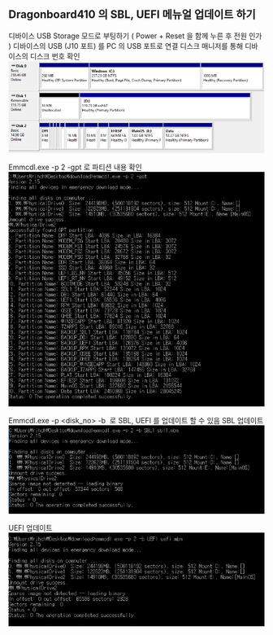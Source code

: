 ## Dragonboard410 의 SBL, UEFI 메뉴얼 업데이트 하기 

디바이스 USB Storage 모드로 부팅하기 ( Power + Reset 을 함께 누른 후 전원 인가 ) 
디바이스의 USB (J10 포트) 를 PC 의 USB 포트로 연결 
디스크 매니저를 통해 디바이스의 디스크 번호 확인 
![diskmgmt](image/diskmgmt.png)

Emmcdl.exe -p 2 -gpt 로 파티션 내용 확인 
![emmcdl](image/emmcdl.png)


Emmcdl.exe -p <disk_no> -b <partition name> <image> 로 SBL, UEFI 를 업데이트 할 수 있음 
SBL 업데이트 
![emmcdl1](image/emmcdl1.png)


UEFI 업데이트 
![emmcdl2](image/emmcdl2.png)








